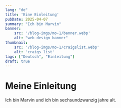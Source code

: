 ```yaml
---
lang: "de"
title: 'Eine Einleitung'
pubDate: 2025-04-07
summary: "Ich bin Marvin"
banner:
    src: '/blog-imgs/mo-1/banner.webp'
    alt: "web design banner"
thumbnail:
    src: '/blog-imgs/mo-1/craigslist.webp' 
    alt: 'craigs list'
tags: ["Deutsch", "Einleitung"]
draft: true
---
```


# Meine Einleitung

Ich bin Marvin und ich bin sechsundzwanzig jahre alt.
